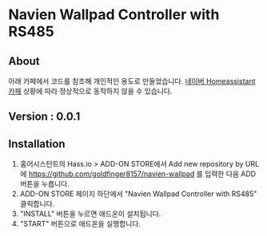 # Navien Wallpad Controller with RS485 

## About
아래 카페에서 코드를 참조해 개인적인 용도로 만들었습니다.
[네이버 Homeassistant 카페](https://cafe.naver.com/koreassistant)
상황에 따라 정상적으로 동작하지 않을 수 있습니다.

## Version : 0.0.1

## Installation

1. 홈어시스턴트의 Hass.io > ADD-ON STORE에서 Add new repository by URL에 https://github.com/goldfinger8157/navien-wallpad 를 입력한 다음 ADD 버튼을 누릅니다.
2. ADD-ON STORE 페이지 하단에서 "Navien Wallpad Controller with RS485" 클릭합니다.
3. "INSTALL" 버튼을 누르면 애드온이 설치됩니다. 
4. "START" 버튼으로 애드온을 실행합니다.
